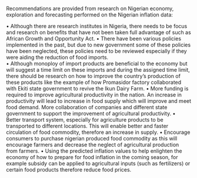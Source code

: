 Recommendations are provided from research on Nigerian economy, exploration and forecasting performed on the Nigerian inflation data:

•	Although there are research institutes in Nigeria, there needs to be focus and research on benefits that have not been taken full advantage of such as African Growth and Opportunity Act. 
•	There have been various policies implemented in the past, but due to new government some of these policies have been neglected, these policies need to be reviewed especially if they were aiding the reduction of food imports.  
•	Although monoploy of import products are beneficial to the economy but will suggest a time limit on these imports and during the assigned time limit, there should be research on how to improve the country’s production of these products like the example of how Promasidor factory collaborated with Ekiti state government to revive the Ikun Dairy Farm. 
•	More funding is required to improve agricultural productivity in the nation. An increase in productivity will lead to increase in food supply which will improve and meet food demand. More collaboration of companies and different state government to support the improvement of agricultural productivity.
•	Better transport system, especially for agriculture products to be transported to different locations. This will enable better and faster circulation of food commodity, therefore an increase in supply. 
•	Encourage consumers to purchase nigerian produced food commodity as this will encourage farmers and decrease the neglect of agricultural production from farmers. 
•	Using the predicted inflation values to help enlighten the economy of how to prepare for food inflation in the coming season, for example subsidy can be applied to agricultural inputs (such as fertilizers) or certain food products therefore reduce food prices. 
